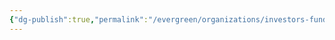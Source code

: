 ```yaml
---
{"dg-publish":true,"permalink":"/evergreen/organizations/investors-funders/private/obvious-ventures/"}
---
```


